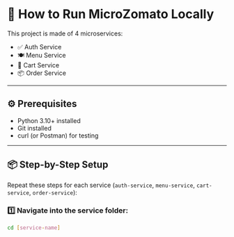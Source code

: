 # 🏃 How to Run MicroZomato Locally

This project is made of 4 microservices:
- ✅ Auth Service
- 🍽️ Menu Service
- 🛒 Cart Service
- 📦 Order Service

---

## ⚙️ Prerequisites

- Python 3.10+ installed
- Git installed
- curl (or Postman) for testing

---

## 📦 Step-by-Step Setup

Repeat these steps for each service (`auth-service`, `menu-service`, `cart-service`, `order-service`):

### 1️⃣ Navigate into the service folder:
```bash
cd [service-name]
